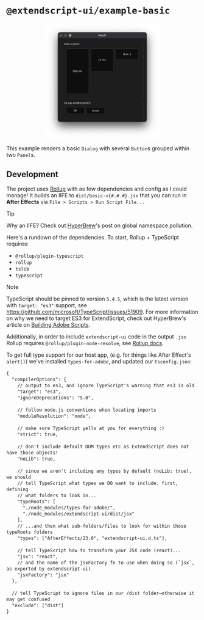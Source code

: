 # `@extendscript-ui/example-basic`

<p align="center">
  <img src="example.png" width="300" alt="screenshot of basic dialog"/>
</p>

This example renders a basic `Dialog` with several `Button`s grouped within two `Panel`s.

## Development

The project uses [Rollup](https://rollupjs.org/) with as few dependencies and config as I could manage! It builds an IIFE to `dist/basic-v{#.#.#}.jsx` that you can run in **After Effects** via `File > Scripts > Run Script File...`

> [!TIP]
> Why an IIFE? Check out [HyperBrew](https://hyperbrew.co/blog/top-2-extendscript-mistakes-and-how-to-avoid-them/)'s post on global namespace pollution.

Here's a rundown of the dependencies. To start, Rollup + TypeScript requires:

- `@rollup/plugin-typescript`
- `rollup`
- `tslib`
- `typescript`

> [!NOTE]
> TypeScript should be pinned to version `5.4.5`, which is the latest version with `target: "es3"` support, see https://github.com/microsoft/TypeScript/issues/51909. For more information on why we need to target ES3 for ExtendScript, check out HyperBrew's article on [Building Adobe Scripts](https://hyperbrew.co/blog/building-adobe-scripts/).

Additionally, in order to include `extendscript-ui` code in the output `.jsx` Rollup requires `@rollup/plugin-node-resolve`, see [Rollup docs](https://rollupjs.org/troubleshooting/#warning-treating-module-as-external-dependency).

To get full type support for our host app, (e.g. for things like After Effect's `alert()`) we've installed `types-for-adobe`, and updated our `tsconfig.json`:

<!-- prettier-ignore -->
```jsonc
{
  "compilerOptions": {
    // output to es3, and ignore TypeScript's warning that es3 is old
    "target": "es3",
    "ignoreDeprecations": "5.0",

    // follow node.js conventions when locating imports
    "moduleResolution": "node",

    // make sure TypeScript yells at you for everything :)
    "strict": true,

    // don't include default DOM types etc as ExtendScript does not have those objects!
    "noLib": true,

    // since we aren't including any types by default (noLib: true), we should
    // tell TypeScript what types we DO want to include. first, defining
    // what folders to look in...
    "typeRoots": [
      "./node_modules/types-for-adobe/",
      "./node_modules/extendscript-ui/dist/jsx"
    ],
    // ...and then what sub-folders/files to look for within those typeRoots folders
    "types": ["AfterEffects/23.0", "extendscript-ui.d.ts"],

    // tell TypeScript how to transform your JSX code (react)...
    "jsx": "react",
    // and the name of the jsxFactory fn to use when doing so (`jsx`, as exported by extendscript-ui)
    "jsxFactory": "jsx"
  },

  // tell TypeScript to ignore files in our /dist folder—otherwise it may get confused
  "exclude": ["dist"]
}
```
